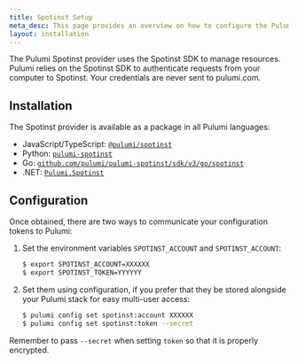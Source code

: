 ```yaml
---
title: Spotinst Setup
meta_desc: This page provides an overview on how to configure the Pulumi Spotinst Provider.
layout: installation
---
```


The Pulumi Spotinst provider uses the Spotinst SDK to manage resources.
Pulumi relies on the Spotinst SDK to authenticate requests from your computer to Spotinst. Your credentials are never sent
to pulumi.com.

## Installation

The Spotinst provider is available as a package in all Pulumi languages:

* JavaScript/TypeScript: [`@pulumi/spotinst`](https://www.npmjs.com/package/@pulumi/spotinst)
* Python: [`pulumi-spotinst`](https://pypi.org/project/pulumi-spotinst/)
* Go: [`github.com/pulumi/pulumi-spotinst/sdk/v3/go/spotinst`](https://github.com/pulumi/pulumi-spotinst)
* .NET: [`Pulumi.Spotinst`](https://www.nuget.org/packages/Pulumi.Spotinst)

## Configuration

Once obtained, there are two ways to communicate your configuration tokens to Pulumi:

1. Set the environment variables `SPOTINST_ACCOUNT` and `SPOTINST_ACCOUNT`:

    ```bash
    $ export SPOTINST_ACCOUNT=XXXXXX
    $ export SPOTINST_TOKEN=YYYYYY
    ```

2. Set them using configuration, if you prefer that they be stored alongside your Pulumi stack for easy multi-user access:

    ```bash
    $ pulumi config set spotinst:account XXXXXX
    $ pulumi config set spotinst:token --secret
    ```

Remember to pass `--secret` when setting `token` so that it is properly encrypted.
